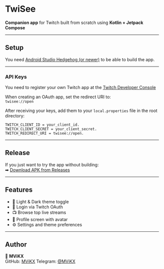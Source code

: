 # TwiSee  
**Companion app** for Twitch built from scratch using **Kotlin + Jetpack Compose**

---

## Setup  
You need [Android Studio Hedgehog (or newer)](https://developer.android.com/studio) to be able to build the app.

---

### API Keys

You need to register your own Twitch app at the [Twitch Developer Console](https://dev.twitch.tv/console/apps)

When creating an OAuth app, set the redirect URI to:  
`twisee://open`

After receiving your keys, add them to your `local.properties` file in the root directory:
```
TWITCH_CLIENT_ID = your_client_id.
TWITCH_CLIENT_SECRET = your_client_secret.
TWITCH_REDIRECT_URI = twisee://open.
```

---

## Release  
If you just want to try the app without building:  
➡ [Download APK from Releases](https://github.com/MVikX/TwiSee/releases/tag/v1.0.0)

---

## Features  

- 🌙 Light & Dark theme toggle  
- 🔐 Login via Twitch OAuth  
- 📺 Browse top live streams  
- 👤 Profile screen with avatar  
- ⚙️ Settings and theme preferences

---

## Author  
👤 **MViKX**  
GitHub: [MViKX](https://github.com/MVikX) 
Telegram: [@MViKX](https://t.me/MViKX)
